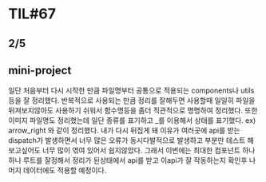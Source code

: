 # TIL#67

## 2/5

## mini-project

일단 처음부터 다시 시작한 만큼 파일명부터 공통으로 적용되는 components나 utils등을 잘 정리했다. 반복적으로 사용되는 만큼 정리를 잘해두면 사용할때 일일히 파일을 뒤져보지않아도 사용하기 쉬워서 함수명등을 좀더 직관적으로 명명하여 정리했다. 또한 이미지 파일명도 정리했는데 일단 종류를 표기하고 \_를 이용해서 상태를 표기했다. ex) arrow_right 와 같이 정리했다. 내가 다시 뒤집게 돼 이유가 여러곳에 api를 받는 dispatch가 발생하면서 너무 많은 오류가 동시다발적으로 발생하고 부분만 테스트 해보고싶어도 너무 많이 엮여 있어서 쉽지않았다. 그래서 이번에는 최대한 컴포넌트 하나하나 루트를 잘정해서 정리가 된상태에서 api를 받고 이api가 잘 작동하는지 확인후 나머지 데이터에도 적용할 예정이다.
